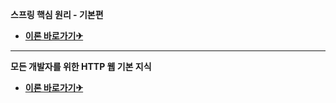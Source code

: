 **스프링 핵심 원리 - 기본편**
- **[이론 바로가기✈](https://github.com/song960530/Spring-Study/tree/main/%EC%8A%A4%ED%94%84%EB%A7%81%20%ED%95%B5%EC%8B%AC%20%EC%9B%90%EB%A6%AC%20-%20%EA%B8%B0%EB%B3%B8%ED%8E%B8)**

------------------------------------------------------------------------------------

**모든 개발자를 위한 HTTP 웹 기본 지식**  
- **[이론 바로가기✈](https://github.com/song960530/Spring-Study/tree/main/%EB%AA%A8%EB%93%A0%20%EA%B0%9C%EB%B0%9C%EC%9E%90%EB%A5%BC%20%EC%9C%84%ED%95%9C%20HTTP%20%EC%9B%B9%20%EA%B8%B0%EB%B3%B8%20%EC%A7%80%EC%8B%9D)**
